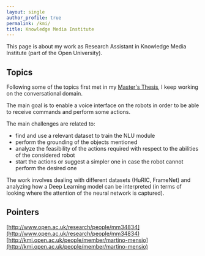 ```yaml
---
layout: single
author_profile: true
permalink: /kmi/
title: Knowledge Media Institute
---
```


This page is about my work as Research Assistant in Knowledge Media Institute (part of the Open University).

## Topics

Following some of the topics first met in my [Master's Thesis](/master), I keep working on the conversational domain.

The main goal is to enable a voice interface on the robots in order to be able to receive commands and perform some actions.

The main challenges are related to:
- find and use a relevant dataset to train the NLU module
- perform the grounding of the objects mentioned
- analyze the feasibility of the actions required with respect to the abilities of the considered robot
- start the actions or suggest a simpler one in case the robot cannot perform the desired one

The work involves dealing with different datasets (HuRIC, FrameNet) and analyzing how a Deep Learning model can be interpreted (in terms of looking where the attention of the neural network is captured).

## Pointers

[http://www.open.ac.uk/research/people/mm34834](http://www.open.ac.uk/research/people/mm34834)
[http://kmi.open.ac.uk/people/member/martino-mensio](http://kmi.open.ac.uk/people/member/martino-mensio)